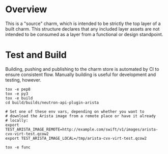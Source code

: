 # Overview

This is a "source" charm, which is intended to be strictly the top
layer of a built charm.  This structure declares that any included
layer assets are not intended to be consumed as a layer from a
functional or design standpoint.

# Test and Build

Building, pushing and publishing to the charm store is automated
by CI to ensure consistent flow.  Manually building is useful for
development and testing, however.

```
tox -e pep8
tox -e py3
tox -e build
cd build/builds/neutron-api-plugin-arista

# Set one of these env vars, depending on whether you want to
# download the Arista image from a remote place or have it already
# locally:
export TEST_ARISTA_IMAGE_REMOTE=http://example.com/swift/v1/images/arista-cvx-virt-test.qcow2
export TEST_ARISTA_IMAGE_LOCAL=/tmp/arista-cvx-virt-test.qcow2

tox -e func
```
